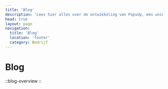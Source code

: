 ```yaml
---
title: 'Blog'
description: 'Lees hier alles over de ontwikkeling van PopsUp, een unieke kijk in de keuken.'
head: true
layout: page
navigation:
  title: 'Blog'
  location: 'footer'
  category: Bedrijf
---
```


# Blog

::blog-overview
::
